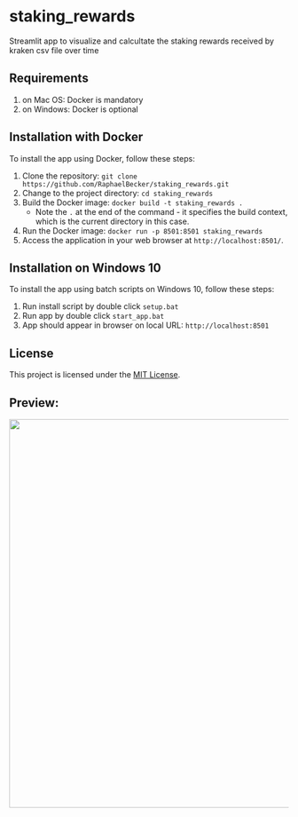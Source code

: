 # staking_rewards
Streamlit app to visualize and calcultate the staking rewards received by kraken csv file over time

## Requirements
1. on Mac OS: Docker is mandatory
2. on Windows: Docker is optional


## Installation with Docker
To install the app using Docker, follow these steps:

1. Clone the repository:
```git clone https://github.com/RaphaelBecker/staking_rewards.git```
2. Change to the project directory:
```cd staking_rewards```
3. Build the Docker image:
```docker build -t staking_rewards .```
    * Note the ```.``` at the end of the command - it specifies the build context, which is the current directory in this case.
4. Run the Docker image:
```docker run -p 8501:8501 staking_rewards```
5. Access the application in your web browser at `http://localhost:8501/`.


## Installation on Windows 10
To install the app using batch scripts on Windows 10, follow these steps:
1. Run install script by double click ```setup.bat```
2. Run app by double click ```start_app.bat```
3. App should appear in browser on local URL: ```http://localhost:8501```

## License
This project is licensed under the [MIT License](LICENSE).

## Preview:

<img align="center" height="700px" src="https://github.com/RaphaelBecker/staking_rewards/blob/main/previews/preview.gif">  
